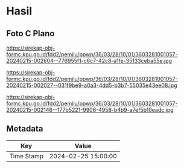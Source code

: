 # Hasil

## Foto C Plano

https://sirekap-obj-formc.kpu.go.id/fdd2/pemilu/ppwp/36/03/28/10/01/3603281001057-20240215-002604--776955f1-c6c7-42c8-a1fe-35133ceba55e.jpg

https://sirekap-obj-formc.kpu.go.id/fdd2/pemilu/ppwp/36/03/28/10/01/3603281001057-20240215-002027--031f9be9-a0a3-4dd5-b3b7-55035e43ee08.jpg

https://sirekap-obj-formc.kpu.go.id/fdd2/pemilu/ppwp/36/03/28/10/01/3603281001057-20240215-002146--177b5221-9906-4958-b4b9-a7ef5b10eadc.jpg


## Metadata

| Key        | Value               |
| ---------- | ------------------- |
| Time Stamp | 2024-02-25 15:00:00 |



